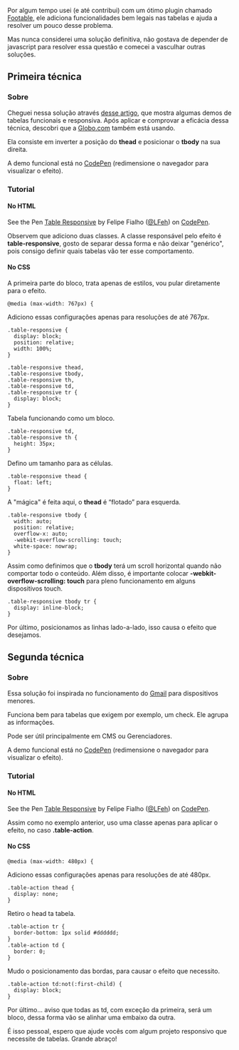Por algum tempo usei (e até contribui) com um ótimo plugin chamado [Footable](http://bit.ly/17CGaeG), ele adiciona funcionalidades bem legais nas tabelas e ajuda a resolver um pouco desse problema.

Mas nunca considerei uma solução definitiva, não gostava de depender de javascript para resolver essa questão e comecei a vasculhar outras soluções.

## Primeira técnica

### Sobre

Cheguei nessa solução através [desse artigo](http://elvery.net/), que mostra algumas demos de tabelas funcionais e responsiva. Após aplicar e comprovar a eficácia dessa técnica, descobri que a [Globo.com](http://www.globo.com/) também está usando.

Ela consiste em inverter a posição do **thead** e posicionar o **tbody** na sua direita.

A demo funcional está no [CodePen](http://codepen.io/LFeh/pen/hsreD) (redimensione o navegador para visualizar o efeito).

### Tutorial

#### No HTML

<p data-height="500" data-theme-id="light" data-slug-hash="hsreD" data-default-tab="result" data-user="LFeh" data-embed-version="2" class="codepen">See the Pen <a href="http://codepen.io/LFeh/pen/hsreD/">Table Responsive</a> by Felipe Fialho (<a href="http://codepen.io/LFeh">@LFeh</a>) on <a href="http://codepen.io">CodePen</a>.</p>
<script async src="//assets.codepen.io/assets/embed/ei.js"></script>

Observem que adiciono duas classes. A classe responsável pelo efeito é **table-responsive**, gosto de separar dessa forma e não deixar "genérico", pois consigo definir quais tabelas vão ter esse comportamento.

#### No CSS

A primeira parte do bloco, trata apenas de estilos, vou pular diretamente para o efeito.

````
@media (max-width: 767px) {

````

Adiciono essas configurações apenas para resoluções de até 767px.

````
.table-responsive {
  display: block;
  position: relative;
  width: 100%;
}

.table-responsive thead,
.table-responsive tbody,
.table-responsive th,
.table-responsive td,
.table-responsive tr {
  display: block;
}
````

Tabela funcionando como um bloco.

````
.table-responsive td,
.table-responsive th {
  height: 35px;
}
````

Defino um tamanho para as células.

````
.table-responsive thead {
  float: left;
}
````

A "mágica" é feita aqui, o **thead** é “flotado” para esquerda.

````
.table-responsive tbody {
  width: auto;
  position: relative;
  overflow-x: auto;
  -webkit-overflow-scrolling: touch;
  white-space: nowrap;
}
````

Assim como definimos que o **tbody** terá um scroll horizontal quando não comportar todo o conteúdo. Além disso, é importante colocar **-webkit-overflow-scrolling: touch** para pleno funcionamento em alguns dispositivos touch.

````
.table-responsive tbody tr {
  display: inline-block;
}
````

Por último, posicionamos as linhas lado-a-lado, isso causa o efeito que desejamos.

## Segunda técnica

### Sobre

Essa solução foi inspirada no funcionamento do [Gmail](http://www.gmail.com/) para dispositivos menores.

Funciona bem para tabelas que exigem por exemplo, um check. Ele agrupa as informações.

Pode ser útil principalmente em CMS ou Gerenciadores.

A demo funcional está no [CodePen](http://codepen.io/LFeh/pen/beEoG) (redimensione o navegador para visualizar o efeito).

### Tutorial

#### No HTML

<p data-height="500" data-theme-id="light" data-slug-hash="hsreD" data-default-tab="result" data-user="LFeh" data-embed-version="2" class="codepen">See the Pen <a href="http://codepen.io/LFeh/pen/beEoG">Table Responsive</a> by Felipe Fialho (<a href="http://codepen.io/LFeh">@LFeh</a>) on <a href="http://codepen.io">CodePen</a>.</p>
<script async src="//assets.codepen.io/assets/embed/ei.js"></script>

Assim como no exemplo anterior, uso uma classe apenas para aplicar o efeito, no caso **.table-action**.

#### No CSS

````
@media (max-width: 480px) {

````

Adiciono essas configurações apenas para resoluções de até 480px.

````
.table-action thead {
  display: none;
}
````

Retiro o head ta tabela.

````
.table-action tr {
  border-bottom: 1px solid #dddddd;
}
.table-action td {
  border: 0;
}
````

Mudo o posicionamento das bordas, para causar o efeito que necessito.

````
.table-action td:not(:first-child) {
  display: block;
}
````

Por último... aviso que todas as td, com exceção da primeira, será um bloco, dessa forma vão se alinhar uma embaixo da outra.

É isso pessoal, espero que ajude vocês com algum projeto responsivo que necessite de tabelas. Grande abraço!
